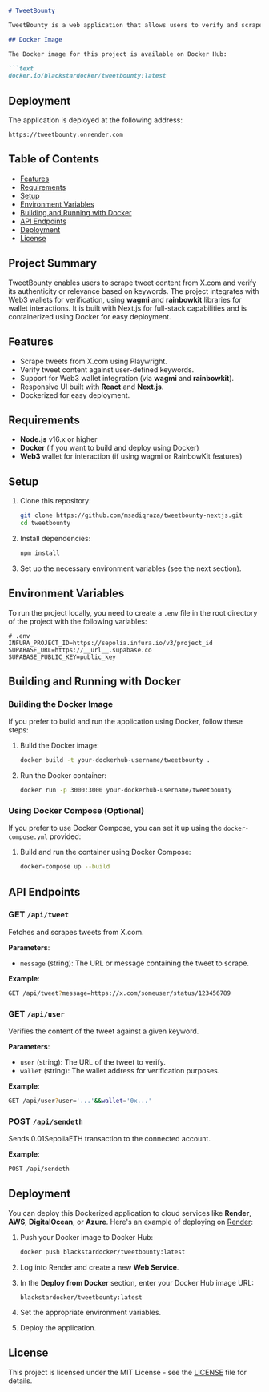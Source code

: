 ```markdown
# TweetBounty

TweetBounty is a web application that allows users to verify and scrape tweets from [X.com](https://x.com) (formerly Twitter) using Puppeteer and Playwright. This project is built using **Next.js** with both server-side and client-side functionalities, and deployed using Docker.

## Docker Image

The Docker image for this project is available on Docker Hub:

```text
docker.io/blackstardocker/tweetbounty:latest
```

## Deployment

The application is deployed at the following address:

```text
https://tweetbounty.onrender.com
```

## Table of Contents
- [Features](#features)
- [Requirements](#requirements)
- [Setup](#setup)
- [Environment Variables](#environment-variables)
- [Building and Running with Docker](#building-and-running-with-docker)
- [API Endpoints](#api-endpoints)
- [Deployment](#deployment)
- [License](#license)

## Project Summary

TweetBounty enables users to scrape tweet content from X.com and verify its authenticity or relevance based on keywords. The project integrates with Web3 wallets for verification, using **wagmi** and **rainbowkit** libraries for wallet interactions. It is built with Next.js for full-stack capabilities and is containerized using Docker for easy deployment.

## Features

- Scrape tweets from X.com using Playwright.
- Verify tweet content against user-defined keywords.
- Support for Web3 wallet integration (via **wagmi** and **rainbowkit**).
- Responsive UI built with **React** and **Next.js**.
- Dockerized for easy deployment.

## Requirements

- **Node.js** v16.x or higher
- **Docker** (if you want to build and deploy using Docker)
- **Web3** wallet for interaction (if using wagmi or RainbowKit features)

## Setup

1. Clone this repository:

    ```bash
    git clone https://github.com/msadiqraza/tweetbounty-nextjs.git
    cd tweetbounty
    ```

2. Install dependencies:

    ```bash
    npm install
    ```

3. Set up the necessary environment variables (see the next section).

## Environment Variables

To run the project locally, you need to create a `.env` file in the root directory of the project with the following variables:

```env
# .env
INFURA_PROJECT_ID=https://sepolia.infura.io/v3/project_id
SUPABASE_URL=https://__url__.supabase.co
SUPABASE_PUBLIC_KEY=public_key

```

## Building and Running with Docker

### Building the Docker Image

If you prefer to build and run the application using Docker, follow these steps:

1. Build the Docker image:

    ```bash
    docker build -t your-dockerhub-username/tweetbounty .
    ```

2. Run the Docker container:

    ```bash
    docker run -p 3000:3000 your-dockerhub-username/tweetbounty
    ```

### Using Docker Compose (Optional)

If you prefer to use Docker Compose, you can set it up using the `docker-compose.yml` provided:

1. Build and run the container using Docker Compose:

    ```bash
    docker-compose up --build
    ```

## API Endpoints

### GET `/api/tweet`

Fetches and scrapes tweets from X.com.

**Parameters**:
- `message` (string): The URL or message containing the tweet to scrape.

**Example**:

```bash
GET /api/tweet?message=https://x.com/someuser/status/123456789
```

### GET `/api/user`

Verifies the content of the tweet against a given keyword.

**Parameters**:
- `user` (string): The URL of the tweet to verify.
- `wallet` (string): The wallet address for verification purposes.

**Example**:

```bash
GET /api/user?user='...'&&wallet='0x...'
```

### POST `/api/sendeth`

Sends 0.01SepoliaETH transaction to the connected account.

**Example**:

```bash
POST /api/sendeth
```

## Deployment

You can deploy this Dockerized application to cloud services like **Render**, **AWS**, **DigitalOcean**, or **Azure**. Here's an example of deploying on [Render](https://render.com):

1. Push your Docker image to Docker Hub:

    ```bash
    docker push blackstardocker/tweetbounty:latest
    ```

2. Log into Render and create a new **Web Service**.
3. In the **Deploy from Docker** section, enter your Docker Hub image URL:

    ```text
    blackstardocker/tweetbounty:latest
    ```

4. Set the appropriate environment variables.
5. Deploy the application.

## License

This project is licensed under the MIT License - see the [LICENSE](LICENSE) file for details.
```

